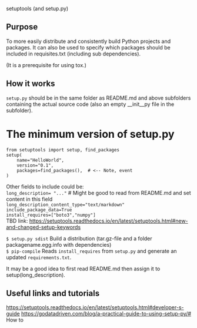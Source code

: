 setuptools (and setup.py)

Purpose
-------
To more easily distribute and consistently build Python projects and packages. It can also be used to specify which packages should be included in requisites.txt (including sub dependencies).

(It is a prerequisite for using tox.)


How it works
------------
`setup.py` should be in the same folder as README.md and above subfolders containing the actual source code (also an empty __init__py file in the subfolder). 

# The minimum version of setup.py
```
from setuptools import setup, find_packages
setup(
    name="HelloWorld",
    version="0.1",
    packages=find_packages(),  # <-- Note, event 
)
```
Other fields to include could be:<br/>
`long_description= "..."`  # Might be good to read from README.md and set content in this field<br/>
`long_description_content_type="text/markdown"`<br/>
`include_package_data=True`<br/>
`install_requires=["boto3","numpy"]`<br/>
TBD link: https://setuptools.readthedocs.io/en/latest/setuptools.html#new-and-changed-setup-keywords <br/>

`$ setup.py sdist`  Build a distribution (tar.gz-file and a folder packagename.egg.info with dependencies)<br/>
`$ pip-compile` Reads `install_requires` from `setup.py` and generate an updated `requirements.txt`.<br/>

It may be a good idea to first read README.md then assign it to setup(long_description).<br/>

Useful links and tutorials
--------------------------
https://setuptools.readthedocs.io/en/latest/setuptools.html#developer-s-guide
https://godatadriven.com/blog/a-practical-guide-to-using-setup-py/# How to <SOMETHING>
